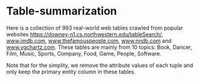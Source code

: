 # Table-summarization
Here is a collection of 993 real-world web tables crawled from popular websites https://downey-n1.cs.northwestern.edu/tableSearch/, www.imdb.com, www.thefamouspeople.com, www.nndb.com and www.vgchartz.com. These tables are mainly from 10 topics: Book, Dancer, Film, Music, Sports, Company, Food, Game, People, Software.

Note that for the simplity, we remove the attribute values of each tuple and only keep the primary entity column in these tables.

